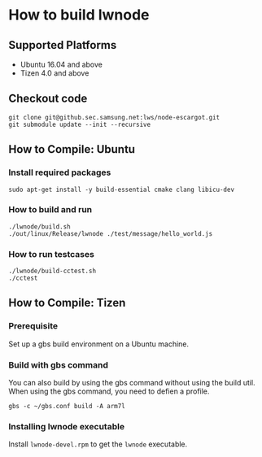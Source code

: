 # How to build lwnode

## Supported Platforms
* Ubuntu 16.04 and above
* Tizen 4.0 and above

## Checkout code
```
git clone git@github.sec.samsung.net:lws/node-escargot.git
git submodule update --init --recursive
```

## How to Compile: Ubuntu
### Install required packages
```
sudo apt-get install -y build-essential cmake clang libicu-dev
```

### How to build and run
```
./lwnode/build.sh
./out/linux/Release/lwnode ./test/message/hello_world.js
```

### How to run testcases
```
./lwnode/build-cctest.sh
./cctest
```

## How to Compile: Tizen
### Prerequisite
Set up a gbs build environment on a Ubuntu machine.

### Build with gbs command
You can also build by using the gbs command without using the build util.
When using the gbs command, you need to defien a profile.
```
gbs -c ~/gbs.conf build -A arm7l
```

### Installing lwnode executable
Install `lwnode-devel.rpm` to get the `lwnode` executable.
